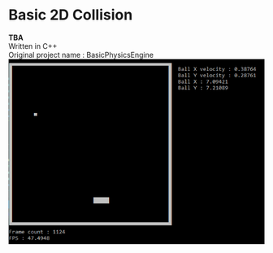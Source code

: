 # Basic 2D Collision
**TBA** \
Written in C++ \
Original project name : BasicPhysicsEngine \
![Demo Collision 2D](img/collision_2d.gif)
